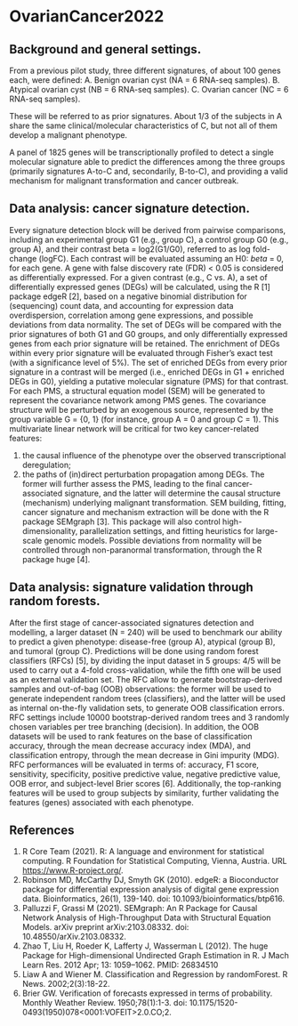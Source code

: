 # OvarianCancer2022

## Background and general settings.

From a previous pilot study, three different signatures, of about 100 genes each, were defined:
A.	Benign ovarian cyst (NA = 6 RNA-seq samples).
B.	Atypical ovarian cyst (NB = 6 RNA-seq samples).
C.	Ovarian cancer (NC = 6 RNA-seq samples).

These will be referred to as prior signatures.
About 1/3 of the subjects in A share the same clinical/molecular characteristics of C, but not all of them develop a malignant phenotype.

A panel of 1825 genes will be transcriptionally profiled to detect a single molecular signature able to predict the differences among the three groups (primarily signatures A-to-C and, secondarily, B-to-C), and providing a valid mechanism for malignant transformation and cancer outbreak.

## Data analysis: cancer signature detection.

Every signature detection block will be derived from pairwise comparisons, including an experimental group G1 (e.g., group C), a control group G0 (e.g., group A), and their contrast beta = log2(G1/G0), referred to as log fold-change (logFC). Each contrast will be evaluated assuming an H0: $beta$ = 0, for each gene. A gene with false discovery rate (FDR) < 0.05 is considered as differentially expressed.
For a given contrast (e.g., C vs. A), a set of differentially expressed genes (DEGs) will be calculated, using the R [1] package edgeR [2], based on a negative binomial distribution for (sequencing) count data, and accounting for expression data overdispersion, correlation among gene expressions, and possible deviations from data normality. 
The set of DEGs will be compared with the prior signatures of both G1 and G0 groups, and only differentially expressed genes from each prior signature will be retained. The enrichment of DEGs within every prior signature will be evaluated through Fisher’s exact test (with a significance level of 5%). The set of enriched DEGs from every prior signature in a contrast will be merged (i.e., enriched DEGs in G1 + enriched DEGs in G0), yielding a putative molecular signature (PMS) for that contrast.
For each PMS, a structural equation model (SEM) will be generated to represent the covariance network among PMS genes. The covariance structure will be perturbed by an exogenous source, represented by the group variable G = {0, 1} (for instance, group A = 0 and group C = 1). This multivariate linear network will be critical for two key cancer-related features:
1.	the causal influence of the phenotype over the observed transcriptional deregulation;
2.	the paths of (in)direct perturbation propagation among DEGs.
The former will further assess the PMS, leading to the final cancer-associated signature, and the latter will determine the causal structure (mechanism) underlying malignant transformation. SEM building, fitting, cancer signature and mechanism extraction will be done with the R package SEMgraph [3]. This package will also control high-dimensionality, parallelization settings, and fitting heuristics for large-scale genomic models. Possible deviations from normality will be controlled through non-paranormal transformation, through the R package huge [4].


## Data analysis: signature validation through random forests.

After the first stage of cancer-associated signatures detection and modelling, a larger dataset (N = 240) will be used to benchmark our ability to predict a given phenotype: disease-free (group A), atypical (group B), and tumoral (group C).
Predictions will be done using random forest classifiers (RFCs) [5], by dividing the input dataset in 5 groups: 4/5 will be used to carry out a 4-fold cross-validation, while the fifth one will be used as an external validation set. The RFC allow to generate bootstrap-derived samples and out-of-bag (OOB) observations: the former will be used to generate independent random trees (classifiers), and the latter will be used as internal on-the-fly validation sets, to generate OOB classification errors. RFC settings include 10000 bootstrap-derived random trees and 3 randomly chosen variables per tree branching (decision).
In addition, the OOB datasets will be used to rank features on the base of classification accuracy, through the mean decrease accuracy index (MDA), and classification entropy, through the mean decrease in Gini impurity (MDG).
RFC performances will be evaluated in terms of: accuracy, F1 score, sensitivity, specificity, positive predictive value, negative predictive value, OOB error, and subject-level Brier scores [6]. Additionally, the top-ranking features will be used to group subjects by similarity, further validating the features (genes) associated with each phenotype.

## References

1.	R Core Team (2021). R: A language and environment for statistical computing. R Foundation for Statistical Computing, Vienna, Austria. URL https://www.R-project.org/.
2.	Robinson MD, McCarthy DJ, Smyth GK (2010). edgeR: a Bioconductor package for differential expression analysis of digital gene expression data. Bioinformatics, 26(1), 139-140. doi: 10.1093/bioinformatics/btp616.
3.	Palluzzi F, Grassi M (2021). SEMgraph: An R Package for Causal Network Analysis of High-Throughput Data with Structural Equation Models. arXiv preprint arXiv:2103.08332. doi: 10.48550/arXiv.2103.08332.
4.	Zhao T, Liu H, Roeder K, Lafferty J, Wasserman L (2012). The huge Package for High-dimensional Undirected Graph Estimation in R. J Mach Learn Res. 2012 Apr; 13: 1059–1062. PMID: 26834510
5.	Liaw A and Wiener M. Classification and Regression by randomForest. R News. 2002;2(3):18-22.
6.	Brier GW. Verification of forecasts expressed in terms of probability. Monthly Weather Review. 1950;78(1):1-3. doi: 10.1175/1520-0493(1950)078<0001:VOFEIT>2.0.CO;2.
